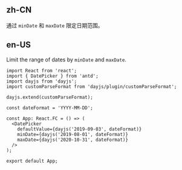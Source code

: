 ## zh-CN

通过 `minDate` 和 `maxDate` 限定日期范围。

## en-US

Limit the range of dates by `minDate` and `maxDate`.
```tsx
import React from 'react';
import { DatePicker } from 'antd';
import dayjs from 'dayjs';
import customParseFormat from 'dayjs/plugin/customParseFormat';

dayjs.extend(customParseFormat);

const dateFormat = 'YYYY-MM-DD';

const App: React.FC = () => (
  <DatePicker
    defaultValue={dayjs('2019-09-03', dateFormat)}
    minDate={dayjs('2019-08-01', dateFormat)}
    maxDate={dayjs('2020-10-31', dateFormat)}
  />
);

export default App;
```
